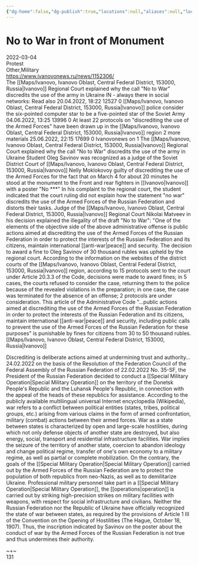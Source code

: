 ```yaml
---
{"dg-home":false,"dg-publish":true,"locations":null,"aliases":null,"location":"monument to front and rear fighters, Ivanovo","title":"No to War in front of Monument","tag":"protest, military, monument, cultural","date":"2022-03-04","permalink":"/no-to-war-in-front-of-monument/","dgHomeLink":true,"dgPassFrontmatter":true}
---
```



# No to War in front of Monument

2022-03-04  
Protest  
Other,Military  
https://www.ivanovonews.ru/news/1152306/  
The [[Maps/Ivanovo, Ivanovo Oblast, Central Federal District, 153000, Russia|Ivanovo]] Regional Court explained why the call "No to War" discredits the use of the army in Ukraine IN - always there in social networks: Read also 20.04.2022, 18:22 12527 0 [[Maps/Ivanovo, Ivanovo Oblast, Central Federal District, 153000, Russia|Ivanovo]] police consider the six-pointed computer star to be a five-pointed star of the Soviet Army 04.06.2022, 13:25 13996 0 At least 22 protocols on "discrediting the use of the Armed Forces" have been drawn up in the [[Maps/Ivanovo, Ivanovo Oblast, Central Federal District, 153000, Russia|Ivanovo]] region 2 more materials 25.06.2022, 22:15 17699 0 Ivanovonews on 1 The [[Maps/Ivanovo, Ivanovo Oblast, Central Federal District, 153000, Russia|Ivanovo]] Regional Court explained why the call "No to War" discredits the use of the army in Ukraine Student Oleg Savinov was recognized as a judge of the Soviet District Court of [[Maps/Ivanovo, Ivanovo Oblast, Central Federal District, 153000, Russia|Ivanovo]] Nelly Moklokovoy guilty of discrediting the use of the Armed Forces for the fact that on March 4 for about 20 minutes he stood at the monument to the Front and rear fighters in [[Ivanovo|Ivanovo]] with a poster "No ***" In his complaint to the regional court, the student indicated that the court ruling did not explain how the statement "no war" discredits the use of the Armed Forces of the Russian Federation and distorts their tasks. Judge of the [[Maps/Ivanovo, Ivanovo Oblast, Central Federal District, 153000, Russia|Ivanovo]] Regional Court Nikolai Matveev in his decision explained the illegality of the draft "No to War": "One of the elements of the objective side of the above administrative offense is public actions aimed at discrediting the use of the Armed Forces of the Russian Federation in order to protect the interests of the Russian Federation and its citizens, maintain international [[anti-war|peace]] and security. The decision to award a fine to Oleg Savinov of 30 thousand rubles was upheld by the regional court. According to the information on the websites of the district courts of the [[Maps/Ivanovo, Ivanovo Oblast, Central Federal District, 153000, Russia|Ivanovo]] region, according to 15 protocols sent to the court under Article 20.3.3 of the Code, decisions were made to award fines; in 5 cases, the courts refused to consider the case, returning them to the police because of the revealed violations in the preparation; in one case, the case was terminated for the absence of an offense; 2 protocols are under consideration. This article of the Administrative Code "…public actions aimed at discrediting the use of the Armed Forces of the Russian Federation in order to protect the interests of the Russian Federation and its citizens, maintain international [[anti-war|peace]] and security, including public calls to prevent the use of the Armed Forces of the Russian Federation for these purposes" is punishable by fines for citizens from 30 to 50 thousand rubles.  
[[Maps/Ivanovo, Ivanovo Oblast, Central Federal District, 153000, Russia|Ivanovo]]

Discrediting is deliberate actions aimed at undermining trust and authority…24.02.2022 on the basis of the Resolution of the Federation Council of the Federal Assembly of the Russian Federation of 22.02.2022 No. 35-SF, the President of the Russian Federation decided to conduct a [[Special Military Operation|Special Military Operation]] on the territory of the Donetsk People's Republic and the Luhansk People's Republic, in connection with the appeal of the heads of these republics for assistance. According to the publicly available multilingual universal Internet encyclopedia (Wikipedia), war refers to a conflict between political entities (states, tribes, political groups, etc.) arising from various claims in the form of armed confrontation, military (combat) actions between their armed forces. War as a state between states is characterized by open and large-scale hostilities, during which not only defense objects of another state are destroyed, but also energy, social, transport and residential infrastructure facilities. War implies the seizure of the territory of another state, coercion to abandon ideology and change political regime, transfer of one's own economy to a military regime, as well as partial or complete mobilization. On the contrary, the goals of the [[Special Military Operation|Special Military Operation]] carried out by the Armed Forces of the Russian Federation are to protect the population of both republics from neo-Nazis, as well as to demilitarize Ukraine. Professional military personnel take part in a [[Special Military Operation|Special Military Operation]], the [[operations|operation]] is carried out by striking high-precision strikes on military facilities with weapons, with respect for social infrastructure and civilians. Neither the Russian Federation nor the Republic of Ukraine have officially recognized the state of war between states, as required by the provisions of Article 1 III of the Convention on the Opening of Hostilities (The Hague, October 18, 1907). Thus, the inscription indicated by Savinov on the poster about the conduct of war by the Armed Forces of the Russian Federation is not true and thus undermines their authority.

~+~  
131
